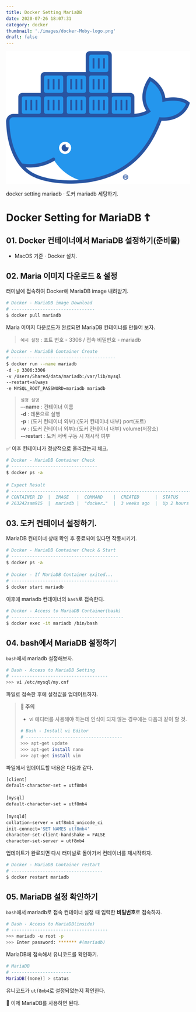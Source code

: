 ```yaml
---
title: Docker Setting MariaDB
date: 2020-07-26 18:07:31
category: docker
thumbnail: './images/docker-Moby-logo.png'
draft: false
---
```


![](./images/docker-Moby-logo.png)

docker setting mariadb · 도커 mariadb 세팅하기.

# Docker Setting for MariaDB ☦️

## 01. Docker 컨테이너에서 MariaDB 설정하기(준비물)

- MacOS 기준 · Docker 설치.

## 02. Maria 이미지 다운로드 & 설정

터미널에 접속하여 Docker에 MariaDB image 내려받기.

```sh
# Docker - MariaDB image Download
# --------------------------------
$ docker pull mariadb
```

Maria 이미지 다운로드가 완료되면 MariaDB 컨테이너를 만들어 보자.

> `예시 설정` : 포트 번호 - 3306 / 접속 비밀번호 - mariadb

```sh
# Docker - MariaDB Container Create
# ----------------------------------------
$ docker run --name mariadb
-d -p 3306:3306
-v /Users/Shared/data/mariadb:/var/lib/mysql
--restart=always
-e MYSQL_ROOT_PASSWORD=mariadb mariadb
```

> `설정 설명`  
> **–-name** : 컨테이너 이름  
> **-d** : 데몬으로 실행  
> **-p** : {도커 컨테이너 외부}:{도커 컨테이너 내부} port(포트)  
> **-v** : {도커 컨테이너 외부}:{도커 컨테이너 내부} volume(저장소)  
> **--restart** : 도커 서버 구동 시 재시작 여부

✅ 이후 컨테이너가 정상적으로 올라갔는지 체크.

```sh
# Docker - MariaDB Container Check
# ---------------------------------
$ docker ps -a

# Expect Result
# --------------------------------------------------------------------------------------------------
# CONTAINER ID  |  IMAGE   |  COMMAND    |  CREATED      |  STATUS      |  PORTS          | NAMES
# 263242sam915  |  mariadb |  "docker…"  |  3 weeks ago  |  Up 2 hours  |  3306->3306/tcp | mariadb
```

## 03. 도커 컨테이너 설정하기.

MariaDB 컨테이너 상태 확인 후 종료되어 있다면 작동시키기.

```sh
# Docker - MariaDB Container Check & Start
# -----------------------------------------
$ docker ps -a

# Docker - If MariaDB Container exited...
# -----------------------------------------
$ docker start mariadb
```

이후에 mariadb 컨테이너의 `bash`로 접속한다.

```sh
# Docker - Access to MariaDB Container(bash)
# -------------------------------------------
$ docker exec -it mariadb /bin/bash
```

## 04. bash에서 MariaDB 설정하기

`bash`에서 mariadb 설정해보자.

```sh
# Bash - Access to MariaDB Setting
# -------------------------------------
>>> vi /etc/mysql/my.cnf
```

파일로 접속한 후에 설정값을 업데이트하자.

> **🚨 주의**
>
> - vi 에디터를 사용해야 하는데 인식이 되지 않는 경우에는 다음과 같이 할 것.
>
> ```sh
> # Bash - Install vi Editor
> # -------------------------------------
> >>> apt-get update
> >>> apt-get install nano
> >>> apt-get install vim
>
> ```

파일에서 업데이트할 내용은 다음과 같다.

```sh
[client]
default-character-set = utf8mb4

[mysql]
default-character-set = utf8mb4

[mysqld]
collation-server = utf8mb4_unicode_ci
init-connect='SET NAMES utf8mb4'
character-set-client-handshake = FALSE
character-set-server = utf8mb4

```

업데이트가 완료되면 다시 터미널로 돌아가서 컨테이너를 재시작하자.

```sh
# Docker - MariaDB Container restart
# -----------------------------------
$ docker restart mariadb
```

## 05. MariaDB 설정 확인하기

`bash`에서 mariadb로 접속
컨테이너 설정 때 입력한 **비밀번호**로 접속하자.

```sh
# Bash - Access to MariaDB(inside)
# -------------------------------------
>>> mariadb -u root -p
>>> Enter password: ******* #(mariadb)
```

MariaDB에 접속해서 유니코드를 확인하기.

```sh
# MariaDB
# -----------------------
MariaDB[(none)] > status
```

유니코드가 `utf8mb4`로 설정되었는지 확인한다.

👋 이제 MariaDB를 사용하면 된다.
